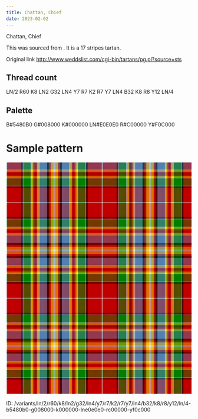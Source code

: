 ```yaml
---
title: Chattan, Chief
date: 2023-02-02
---
```

Chattan, Chief

This was sourced from <no value>.  It is a 17 stripes tartan.

Original link http://www.weddslist.com/cgi-bin/tartans/pg.pl?source=sts

## Thread count
LN/2 R60 K8 LN2 G32 LN4 Y7 R7 K2 R7 Y7 LN4 B32 K8 R8 Y12 LN/4

## Palette
B#5480B0 G#008000 K#000000 LN#E0E0E0 R#C00000 Y#F0C000

# Sample pattern

![Tartan detail](tartan.png "LN/2 R60 K8 LN2 G32 LN4 Y7 R7 K2 R7 Y7 LN4 B32 K8 R8 Y12 LN/4 tartan")

ID: /variants/ln/2/r60/k8/ln2/g32/ln4/y7/r7/k2/r7/y7/ln4/b32/k8/r8/y12/ln/4-b5480b0-g008000-k000000-lne0e0e0-rc00000-yf0c000